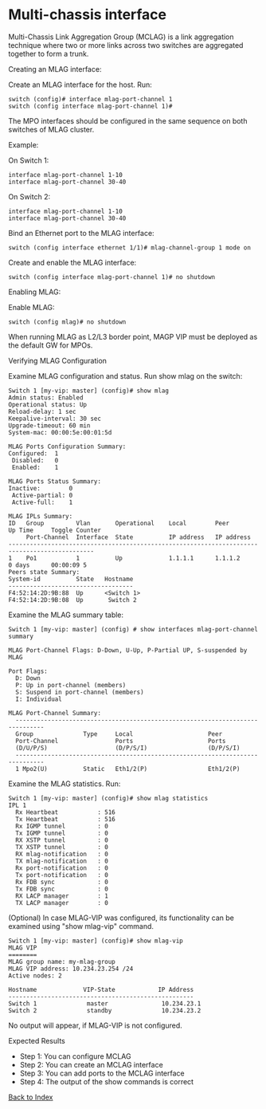 # Multi-chassis interface

Multi-Chassis Link Aggregation Group (MCLAG) is a link aggregation technique where two or more links across two switches are aggregated together to form a trunk.

Creating an MLAG interface:

Create an MLAG interface for the host. Run:

```
switch (config)# interface mlag-port-channel 1
switch (config interface mlag-port-channel 1)#
```

The MPO interfaces should be configured in the same sequence on both switches of MLAG cluster.

Example:

On Switch 1:

```
interface mlag-port-channel 1-10
interface mlag-port-channel 30-40
```

On Switch 2:

```
interface mlag-port-channel 1-10
interface mlag-port-channel 30-40
```

Bind an Ethernet port to the MLAG interface:

```
switch (config interface ethernet 1/1)# mlag-channel-group 1 mode on
```

Create and enable the MLAG interface:

```
switch (config interface mlag-port-channel 1)# no shutdown
```

Enabling MLAG:

Enable MLAG:

```
switch (config mlag)# no shutdown
```

When running MLAG as L2/L3 border point, MAGP VIP must be deployed as the default GW for MPOs.

Verifying MLAG Configuration

Examine MLAG configuration and status. Run show mlag on the switch:

```
Switch 1 [my-vip: master] (config)# show mlag
Admin status: Enabled
Operational status: Up
Reload-delay: 1 sec
Keepalive-interval: 30 sec
Upgrade-timeout: 60 min
System-mac: 00:00:5e:00:01:5d

MLAG Ports Configuration Summary:
Configured:  1
 Disabled:   0
 Enabled:    1

MLAG Ports Status Summary:
Inactive:        0
 Active-partial: 0
 Active-full:    1

MLAG IPLs Summary:
ID   Group         Vlan       Operational    Local        Peer        Up Time     Toggle Counter
     Port-Channel  Interface  State          IP address   IP address
----------------------------------------------------------------------------------------------
1    Po1           1          Up             1.1.1.1      1.1.1.2     0 days      00:00:09 5
Peers state Summary:
System-id          State   Hostname
-----------------------------------
F4:52:14:2D:9B:88  Up      <Switch 1>
F4:52:14:2D:9B:08  Up       Switch 2
```

Examine the MLAG summary table:

```
Switch 1 [my-vip: master] (config) # show interfaces mlag-port-channel summary

MLAG Port-Channel Flags: D-Down, U-Up, P-Partial UP, S-suspended by MLAG

Port Flags:
  D: Down
  P: Up in port-channel (members)
  S: Suspend in port-channel (members)
  I: Individual

MLAG Port-Channel Summary:
  ------------------------------------------------------------------------------
  Group              Type     Local                     Peer
  Port-Channel                Ports                     Ports
  (D/U/P/S)                   (D/P/S/I)                 (D/P/S/I)
  ------------------------------------------------------------------------------
  1 Mpo2(U)          Static   Eth1/2(P)                 Eth1/2(P)
```

Examine the MLAG statistics. Run:

```
Switch 1 [my-vip: master] (config)# show mlag statistics
IPL 1
  Rx Heartbeat           : 516
  Tx Heartbeat           : 516
  Rx IGMP tunnel         : 0
  Tx IGMP tunnel         : 0
  RX XSTP tunnel         : 0
  TX XSTP tunnel         : 0
  RX mlag-notification   : 0
  TX mlag-notification   : 0
  Rx port-notification   : 0
  Tx port-notification   : 0
  Rx FDB sync            : 0
  Tx FDB sync            : 0
  RX LACP manager        : 1
  TX LACP manager        : 0
```

(Optional) In case MLAG-VIP was configured, its functionality can be examined using "show mlag-vip" command.

```
Switch 1 [my-vip: master] (config)# show mlag-vip
MLAG VIP
========
MLAG group name: my-mlag-group
MLAG VIP address: 10.234.23.254 /24
Active nodes: 2

Hostname             VIP-State            IP Address
----------------------------------------------------
Switch 1              master               10.234.23.1
Switch 2              standby              10.234.23.2
```
No output will appear, if MLAG-VIP is not configured.

Expected Results

* Step 1: You can configure MCLAG
* Step 2: You can create an MCLAG interface
* Step 3: You can add ports to the MCLAG interface
* Step 4: The output of the show commands is correct

[Back to Index](../index.md)
